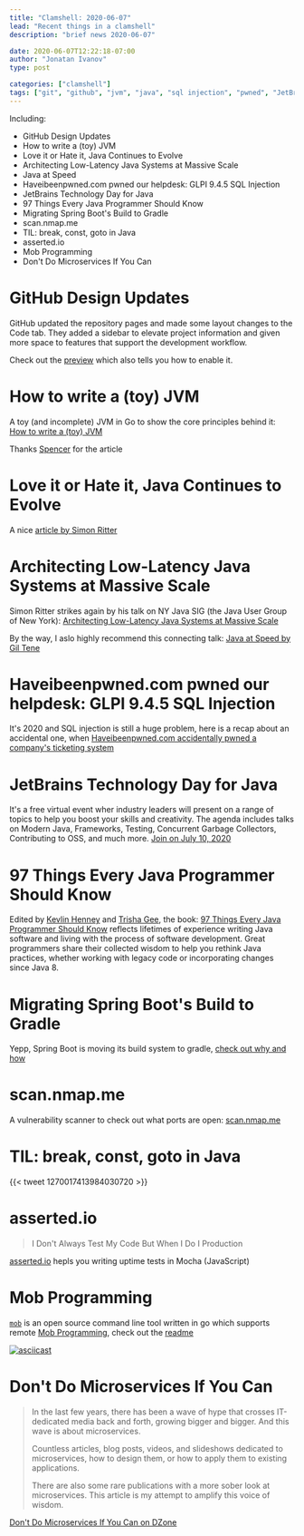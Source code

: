 ```yaml
---
title: "Clamshell: 2020-06-07"
lead: "Recent things in a clamshell"
description: "brief news 2020-06-07"

date: 2020-06-07T12:22:18-07:00
author: "Jonatan Ivanov"
type: post

categories: ["clamshell"]
tags: ["git", "github", "jvm", "java", "sql injection", "pwned", "JetBrains", "spring", "spring boot", "gradle", "nmap", "security", "testing", "JavaScript", "Mob Programming", "microservices"]
---
```


Including:
- GitHub Design Updates
- How to write a (toy) JVM
- Love it or Hate it, Java Continues to Evolve
- Architecting Low-Latency Java Systems at Massive Scale
- Java at Speed 
- Haveibeenpwned.com pwned our helpdesk: GLPI 9.4.5 SQL Injection
- JetBrains Technology Day for Java
- 97 Things Every Java Programmer Should Know
- Migrating Spring Boot's Build to Gradle
- scan.nmap.me
- TIL: break, const, goto in Java
- asserted.io
- Mob Programming
- Don't Do Microservices If You Can

<!--more-->

# GitHub Design Updates

GitHub updated the repository pages and made some layout changes to the Code tab. They added a sidebar to elevate project information and given more space to features that support the development workflow.

Check out the [preview](https://gist.github.com/broccolini/2245234ac3a4936049e8ffc13f376986) which also tells you how to enable it.

# How to write a (toy) JVM

A toy (and incomplete) JVM in Go to show the core principles behind it: [How to write a (toy) JVM](https://zserge.com/posts/jvm/)

Thanks [Spencer](https://github.com/srt4) for the article

# Love it or Hate it, Java Continues to Evolve

A nice [article by Simon Ritter](https://www.azul.com/love-it-or-hate-it-java-continues-to-evolve/)

# Architecting Low-Latency Java Systems at Massive Scale

Simon Ritter strikes again by his talk on NY Java SIG (the Java User Group of New York): [Architecting Low-Latency Java Systems at Massive Scale](https://www.youtube.com/watch?v=8MgEG7gztjw)

By the way, I aslo highly recommend this connecting talk: [Java at Speed by Gil Tene](https://www.youtube.com/watch?v=ot3PESmNXhE)

# Haveibeenpwned.com pwned our helpdesk: GLPI 9.4.5 SQL Injection

It's 2020 and SQL injection is still a huge problem, here is a recap about an accidental one, when [Haveibeenpwned.com accidentally pwned a company's ticketing system](https://fyr.io/2020/05/30/haveibeenpwned-com-pwned-our-helpdesk-glpi-9-4-5-sql-injection/)

# JetBrains Technology Day for Java

It's a free virtual event wher industry leaders will present on a range of topics to help you boost your skills and creativity. The agenda includes talks on Modern Java, Frameworks, Testing, Concurrent Garbage Collectors, Contributing to OSS, and much more. [Join on July 10, 2020](https://pages.jetbrains.com/technology-day-java-2020)

# 97 Things Every Java Programmer Should Know

Edited by [Kevlin Henney](https://twitter.com/KevlinHenney) and [Trisha Gee](https://twitter.com/trisha_gee), the book: [97 Things Every Java Programmer Should Know](https://www.oreilly.com/library/view/97-things-every/9781491952689/) reflects lifetimes of experience writing Java software and living with the process of software development. Great programmers share their collected wisdom to help you rethink Java practices, whether working with legacy code or incorporating changes since Java 8.

# Migrating Spring Boot's Build to Gradle

Yepp, Spring Boot is moving its build system to gradle, [check out why and how](https://spring.io/blog/2020/06/08/migrating-spring-boot-s-build-to-gradle)

# scan.nmap.me

A vulnerability scanner to check out what ports are open: [scan.nmap.me](http://scan.nmap.me/)

# TIL: break, const, goto in Java

{{< tweet 1270017413984030720 >}}

# asserted.io

>I Don't Always Test My Code But When I Do I Production

[asserted.io](https://asserted.io/) hepls you writing uptime tests in Mocha (JavaScript)

# Mob Programming

[`mob`](https://github.com/remotemobprogramming/mob) is an open source command line tool written in go which supports remote [Mob Programming](https://en.wikipedia.org/wiki/Mob_programming), check out the [readme](https://github.com/remotemobprogramming/mob)

[![asciicast](https://asciinema.org/a/321885.svg)](https://asciinema.org/a/321885)

# Don't Do Microservices If You Can

>In the last few years, there has been a wave of hype that crosses IT-dedicated media back and forth, growing bigger and bigger. And this wave is about microservices.
>
>Countless articles, blog posts, videos, and slideshows dedicated to microservices, how to design them, or how to apply them to existing applications.
>
>There are also some rare publications with a more sober look at microservices. This article is my attempt to amplify this voice of wisdom.

[Don't Do Microservices If You Can on DZone](https://dzone.com/articles/dont-do-microservices-if-you-can)

